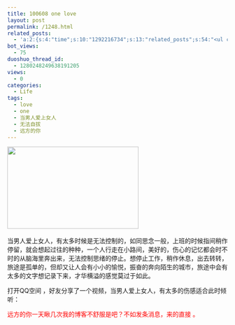 ```yaml
---
title: 100608 one love
layout: post
permalink: /1248.html
related_posts:
  - 'a:2:{s:4:"time";s:10:"1292216734";s:13:"related_posts";s:54:"<ul class="related_post"><li>No Related Post</li></ul>";}'
bot_views:
  - 75
duoshuo_thread_id:
  - 1280248249638191205
views:
  - 0
categories:
  - Life
tags:
  - love
  - one
  - 当男人爱上女人
  - 无法自拔
  - 远方的你
---
```

[<img class="aligncenter size-medium wp-image-1249" title="U833P28T3D1977152F359DT20080407171648" src="http://www.80aj.com/wp-content/uploads/2010/06/U833P28T3D1977152F359DT20080407171648-300x188.jpg" alt="" width="300" height="188" />][1] 

当男人爱上女人，有太多时候是无法控制的，如同思念一般，上班的时候指间稍作停留，就会想起过往的种种，一个人行走在小路间，美好的，伤心的记忆都会时不时的从脑海里奔出来，无法控制思绪的停止。想停止工作，稍作休息，出去转转，旅途是孤单的，但却又让人会有小小的愉悦，振奋的奔向陌生的城市，旅途中会有太多的文字想记录下来，才华横溢的感觉莫过于如此。

打开QQ空间 ，好友分享了一个视频，当男人爱上女人，有太多的伤感适合此时倾听：



<span style="color: #ff0000;">远方的你一天瞅几次我的博客不舒服是吧？不如发条消息，来的直接 。</span>

 [1]: http://www.80aj.com/wp-content/uploads/2010/06/U833P28T3D1977152F359DT20080407171648.jpg